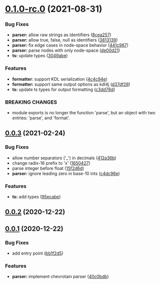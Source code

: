 # [0.1.0-rc.0](https://github.com/kdl-org/kdljs/compare/v0.0.3...v0.1.0-rc.0) (2021-08-31)


### Bug Fixes

* **parser:** allow raw strings as identifiers ([8cea257](https://github.com/kdl-org/kdljs/commit/8cea257261caaf9313303b2f2b1bf0e166ece08b))
* **parser:** allow true, false, null as identifiers ([3813139](https://github.com/kdl-org/kdljs/commit/38131394c046d298cd4e9e8bbead76bb8242b616))
* **parser:** fix edge cases in node-space behavior ([441c967](https://github.com/kdl-org/kdljs/commit/441c9674ddf4acce7d5378d07ec1e0022e2c5805))
* **parser:** parse nodes with only node-space ([de00d21](https://github.com/kdl-org/kdljs/commit/de00d215cc04fe43ec98c0492b8a1e89da847e77))
* **ts:** update types ([3049abe](https://github.com/kdl-org/kdljs/commit/3049abe46343cea4f2c091ef9426573d75771668))


### Features

* **formatter**: support KDL serialization ([4c4c94e](https://github.com/kdl-org/kdljs/commit/4c4c94edb14c2867f539288033f0edca97a15410))
* **formatter:** support same output options as kdl4j ([d37df28](https://github.com/kdl-org/kdljs/commit/d37df287cf99a9628e37a14f8e6c35cb7cac5632))
* **ts:** update ts types for output formatting ([c3dd78d](https://github.com/kdl-org/kdljs/commit/c3dd78db40dce7aa60a06c07e8e2b131fdba932b))


### BREAKING CHANGES

* module exports is no longer the
function 'parse', but an object with two entries:
'parse', and 'format'.



## [0.0.3](https://github.com/kdl-org/kdljs/compare/v0.0.2...v0.0.3) (2021-02-24)


### Bug Fixes

* allow number separators ('_') in decimals ([412a36b](https://github.com/kdl-org/kdljs/commit/412a36b987c24f7a940487c646a886f822954f9e))
* change radix-16 prefix to 'x' ([1650427](https://github.com/kdl-org/kdljs/commit/16504270ab509c03c46416b1cc64cb478bae40e7))
* parse integer before float ([15f2d6d](https://github.com/kdl-org/kdljs/commit/15f2d6dd98e5c3fd52b3056ee253c09d097122fb))
* **parser:** ignore leading zero in base-10 ints ([c4dc96e](https://github.com/kdl-org/kdljs/commit/c4dc96e7f6de68d33851ec340afb34af8f8e2b1f))


### Features

* **ts:** add types ([95ecabe](https://github.com/kdl-org/kdljs/commit/95ecabeab994f68a65fe6e4bce9c8378d7fce7ad))



## [0.0.2](https://github.com/kdl-org/kdljs/compare/v0.0.1...v0.0.2) (2020-12-22)



## [0.0.1](https://github.com/kdl-org/kdljs/compare/40c0bdb55d07c8decfd6e873bee7262e25bc28f0...v0.0.1) (2020-12-22)


### Bug Fixes

* add entry point ([bb1f2d5](https://github.com/kdl-org/kdljs/commit/bb1f2d5a095e6f59d1f9de4c61d04ff6e1dfe060))


### Features

* **parser:** implement chevrotain parser ([40c0bdb](https://github.com/kdl-org/kdljs/commit/40c0bdb55d07c8decfd6e873bee7262e25bc28f0))



